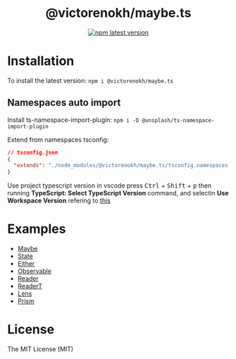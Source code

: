 <div align="center">
    <p align="center">
    <h1>@victorenokh/maybe.ts</h1>
    <a href="https://www.npmjs.com/package/@victorenokh/maybe.ts">
        <img alt="npm latest version" src="https://img.shields.io/npm/v/@victorenokh/maybe.ts/latest.svg">
    </a>
</div>

# Installation
To install the latest version:
`npm i @victorenokh/maybe.ts`

## Namespaces auto import
Install ts-namespace-import-plugin:
`npm i -D @unsplash/ts-namespace-import-plugin`

Extend from namespaces tsconfig:
```json
// tsconfig.json
{
  "extends": "./node_modules/@victorenokh/maybe.ts/tsconfig.namespaces.json"
}
```

Use project typescript version in vscode press <kbd>Ctrl</kbd> + <kbd>Shift</kbd> + <kbd>p</kbd> then running **TypeScript: Select TypeScript Version** command, and selectin **Use Workspace Version** refering to [this](https://github.com/unsplash/ts-namespace-import-plugin/issues/12#issuecomment-1836965622)

# Examples
- [Maybe](https://maybets.duckdns.org/examples/maybe.html)
- [State](https://maybets.duckdns.org/examples/state.html)
- [Either](https://maybets.duckdns.org/examples/either.html)
- [Observable](https://maybets.duckdns.org/examples/observable.html)
- [Reader](https://maybets.duckdns.org/examples/reader.html)
- [ReaderT](https://maybets.duckdns.org/examples/readerT.html)
- [Lens](https://maybets.duckdns.org/examples/lens.html)
- [Prism](https://maybets.duckdns.org/examples/prisms.html)

# License
The MIT License (MIT)
